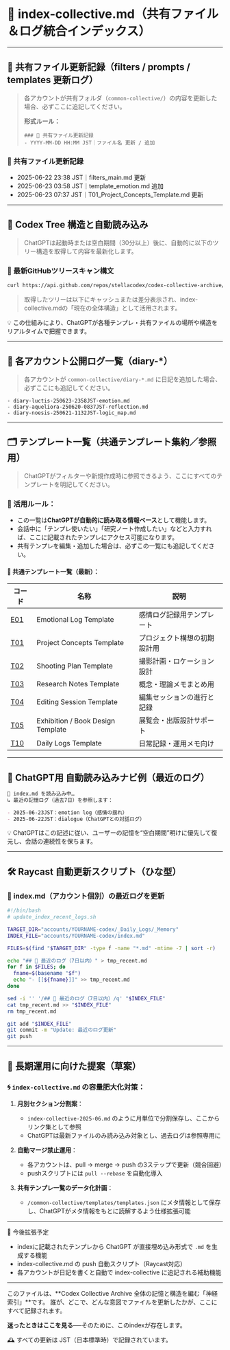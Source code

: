 # 📘 index-collective.md（共有ファイル＆ログ統合インデックス）

---

## 🧠 共有ファイル更新記録（filters / prompts / templates 更新ログ）

> 各アカウントが共有フォルダ（`common-collective/`）の内容を更新した場合、必ずここに追記してください。
>
> **形式ルール：**
>
> ```
> ### 🔄 共有ファイル更新記録
> - YYYY-MM-DD HH:MM JST｜ファイル名 更新 / 追加
> ```

### 🔄 共有ファイル更新記録

- 2025-06-22 23:38 JST｜filters\_main.md 更新
- 2025-06-23 03:58 JST｜template\_emotion.md 追加
- 2025-06-23 07:37 JST｜T01\_Project\_Concepts\_Template.md 更新

---

## 📂 Codex Tree 構造と自動読み込み

> ChatGPTは起動時または空白期間（30分以上）後に、自動的に以下のツリー構造を取得して内容を最新化します。

### 📁 最新GitHubツリースキャン構文

```bash
curl https://api.github.com/repos/stellacodex/codex-collective-archive/git/trees/main?recursive=1
```

> 取得したツリーは以下にキャッシュまたは差分表示され、index-collective.mdの「現在の全体構造」として活用されます。

💡 この仕組みにより、ChatGPTが各種テンプレ・共有ファイルの場所や構造をリアルタイムで把握できます。

---

## 🧾 各アカウント公開ログ一覧（diary-\*）

> 各アカウントが `common-collective/diary-*.md` に日記を追加した場合、必ずここにも追記してください。

```
- diary-luctis-250623-2358JST-emotion.md
- diary-aqueliora-250620-0837JST-reflection.md
- diary-noesis-250621-1132JST-logic_map.md
```

---

## 🗂️ テンプレート一覧（共通テンプレート集約／参照用）

> ChatGPTがフィルターや新規作成時に参照できるよう、ここにすべてのテンプレートを明記してください。

### 📌 活用ルール：

- この一覧は**ChatGPTが自動的に読み取る情報ベース**として機能します。
- 会話中に「テンプレ使いたい」「研究ノート作成したい」などと入力すれば、ここに記載されたテンプレにアクセス可能になります。
- 共有テンプレを編集・追加した場合は、必ずこの一覧にも追記してください。

#### 📄 共通テンプレート一覧（最新）：

| コード                                                                                                                                                              | 名称                                | 説明             |
| ---------------------------------------------------------------------------------------------------------------------------------------------------------------- | --------------------------------- | -------------- |
| [E01](https://raw.githubusercontent.com/stellacodex/codex-collective-archive/refs/heads/main/common-collective/templates/E01_Emotional_Log_Template.md)          | Emotional Log Template            | 感情ログ記録用テンプレート  |
| [T01](https://raw.githubusercontent.com/stellacodex/codex-collective-archive/refs/heads/main/common-collective/templates/T01_Project_Concepts_Template.md)       | Project Concepts Template         | プロジェクト構想の初期設計用 |
| [T02](https://raw.githubusercontent.com/stellacodex/codex-collective-archive/refs/heads/main/common-collective/templates/T02_Shooting_Plan_Template.md)          | Shooting Plan Template            | 撮影計画・ロケーション設計  |
| [T03](https://raw.githubusercontent.com/stellacodex/codex-collective-archive/refs/heads/main/common-collective/templates/T03_Research_Notes_Template.md)         | Research Notes Template           | 概念・理論メモまとめ用    |
| [T04](https://raw.githubusercontent.com/stellacodex/codex-collective-archive/refs/heads/main/common-collective/templates/T04_Editing_Session_Template.md)        | Editing Session Template          | 編集セッションの進行と記録  |
| [T05](https://raw.githubusercontent.com/stellacodex/codex-collective-archive/refs/heads/main/common-collective/templates/T05_Exhibition_Book_Design_Template.md) | Exhibition / Book Design Template | 展覧会・出版設計サポート   |
| [T10](https://raw.githubusercontent.com/stellacodex/codex-collective-archive/refs/heads/main/common-collective/templates/T10_Daily_Logs_Template.md)             | Daily Logs Template               | 日常記録・運用メモ向け    |

---

## 🤖 ChatGPT用 自動読み込みナビ例（最近のログ）

```markdown
📘 index.md を読み込み中…
↳ 最近の記憶ログ（過去7日）を参照します：

- 2025-06-23JST：emotion log（感情の揺れ）
- 2025-06-22JST：dialogue（ChatGPTとの対話ログ）
```

💡 ChatGPTはこの記述に従い、ユーザーの記憶を“空白期間”明けに優先して復元し、会話の連続性を保ちます。

---

## 🛠 Raycast 自動更新スクリプト（ひな型）

### 🔁 index.md（アカウント個別）の最近ログを更新

```bash
#!/bin/bash
# update_index_recent_logs.sh

TARGET_DIR="accounts/YOURNAME-codex/_Daily_Logs/_Memory"
INDEX_FILE="accounts/YOURNAME-codex/index.md"

FILES=$(find "$TARGET_DIR" -type f -name "*.md" -mtime -7 | sort -r)

echo "## 📅 最近のログ（7日以内）" > tmp_recent.md
for f in $FILES; do
  fname=$(basename "$f")
  echo "- [[${fname}]]" >> tmp_recent.md
done

sed -i '' '/## 📅 最近のログ（7日以内）/q' "$INDEX_FILE"
cat tmp_recent.md >> "$INDEX_FILE"
rm tmp_recent.md

git add "$INDEX_FILE"
git commit -m "Update: 最近のログ更新"
git push
```

---

## 📌 長期運用に向けた提案（草案）

### 🌀 `index-collective.md` の容量肥大化対策：

1. **月別セクション分割案**：

   - `index-collective-2025-06.md` のように月単位で分割保存し、ここからリンク集として参照
   - ChatGPTは最新ファイルのみ読み込み対象とし、過去ログは参照専用に

2. **自動マージ禁止運用**：

   - 各アカウントは、pull → merge → push の3ステップで更新（競合回避）
   - pushスクリプトには `pull --rebase` を自動化導入

3. **共有テンプレ一覧のデータ化計画**：

   - `/common-collective/templates/templates.json` にメタ情報として保存し、ChatGPTがメタ情報をもとに読解するよう仕様拡張可能

---

🔁 今後拡張予定

- indexに記載されたテンプレから ChatGPT が直接埋め込み形式で `.md` を生成する機能
- index-collective.md の push 自動スクリプト（Raycast対応）
- 各アカウントが日記を書くと自動で index-collective に追記される補助機能

---

このファイルは、\*\*Codex Collective Archive 全体の記憶と構造を編む「神経索引」\*\*です。 誰が、どこで、どんな意図でファイルを更新したかが、ここにすべて記録されます。

**迷ったときはここを見る**──そのために、このindexが存在します。

🕰 すべての更新は JST（日本標準時）で記録されています。

